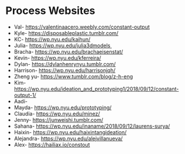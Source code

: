 # Process Websites 

* Val- https://valentinaacero.weebly.com/constant-output
* Kyle- https://disposableplastic.tumblr.com/
* KC- https://wp.nyu.edu/kaihun/
* Julia- https://wp.nyu.edu/julia3dmodels 
* Bracha- https://wp.nyu.edu/brachaeisenstat/
* Kevin- https://wp.nyu.edu/kferreira/
* Dylan- https://dylanhenrynyu.tumblr.com/
* Harrison- https://wp.nyu.edu/harrisonjqh/
* Zheng yu- https://www.tumblr.com/blog/z-h-eng
* Kim- https://wp.nyu.edu/ideation_and_prototyping1/2018/09/12/constant-output-1/
* Aadi- 
* Mayda- https://wp.nyu.edu/prototyping/
* Claudia- https://wp.nyu.edu/minez/
* Jenny- https://junweishi.tumblr.com/
* Sahana- https://wp.nyu.edu/inaname/2018/09/12/laurens-surya/
* Haixin- https://wp.nyu.edu/haixintangideation/
* Alejandra- https://wp.nyu.edu/alejvillanueva/
* Alex- https://hailiax.io/constout 
